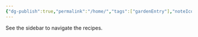 ```yaml
---
{"dg-publish":true,"permalink":"/home/","tags":["gardenEntry"],"noteIcon":"","created":"2025-09-04T18:19:31.900+09:00","updated":"2025-09-04T18:24:30.176+09:00"}
---
```


See the sidebar to navigate the recipes.